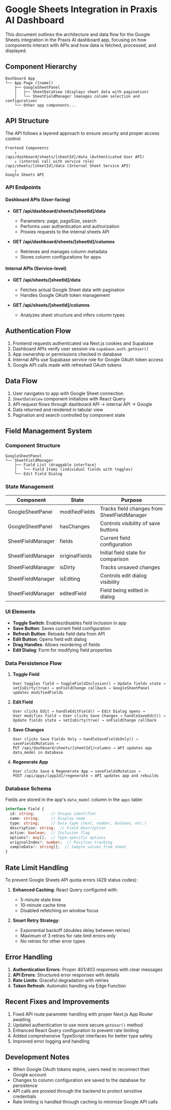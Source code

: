 # Google Sheets Integration in Praxis AI Dashboard

This document outlines the architecture and data flow for the Google Sheets integration in the Praxis AI dashboard app, focusing on how components interact with APIs and how data is fetched, processed, and displayed.

## Component Hierarchy

```
Dashboard App
└── App Page ([name])
    ├── GoogleSheetPanel
    │   ├── SheetDataView (displays sheet data with pagination)
    │   └── SheetFieldManager (manages column selection and configuration)
    └── Other app components...
```

## API Structure

The API follows a layered approach to ensure security and proper access control:

```
Frontend Components
    ↓
/api/dashboard/sheets/[sheetId]/data (Authenticated User API)
    ↓ (internal call with service role)
/api/sheets/[sheetId]/data (Internal Sheet Service API)
    ↓
Google Sheets API
```

### API Endpoints

#### Dashboard APIs (User-facing)

- **GET /api/dashboard/sheets/[sheetId]/data**
  - Parameters: page, pageSize, search
  - Performs user authentication and authorization
  - Proxies requests to the internal sheets API

- **GET /api/dashboard/sheets/[sheetId]/columns**
  - Retrieves and manages column metadata
  - Stores column configurations for apps

#### Internal APIs (Service-level)

- **GET /api/sheets/[sheetId]/data**
  - Fetches actual Google Sheet data with pagination
  - Handles Google OAuth token management
  
- **GET /api/sheets/[sheetId]/columns**
  - Analyzes sheet structure and infers column types

## Authentication Flow

1. Frontend requests authenticated via Next.js cookies and Supabase
2. Dashboard APIs verify user session via `supabase.auth.getUser()`
3. App ownership or permissions checked in database
4. Internal APIs use Supabase service role for Google OAuth token access
5. Google API calls made with refreshed OAuth tokens

## Data Flow

1. User navigates to app with Google Sheet connection
2. `SheetDataView` component initializes with React Query
3. API request flows through dashboard API → internal API → Google
4. Data returned and rendered in tabular view
5. Pagination and search controlled by component state

## Field Management System

### Component Structure

```
GoogleSheetPanel
└── SheetFieldManager
    ├── Field List (draggable interface)
    │   └── Field Items (individual fields with toggles)
    └── Edit Field Dialog
```

### State Management

| Component | State | Purpose |
|-----------|-------|--------|
| GoogleSheetPanel | modifiedFields | Tracks field changes from SheetFieldManager |
| GoogleSheetPanel | hasChanges | Controls visibility of save buttons |
| SheetFieldManager | fields | Current field configuration |
| SheetFieldManager | originalFields | Initial field state for comparison |
| SheetFieldManager | isDirty | Tracks unsaved changes |
| SheetFieldManager | isEditing | Controls edit dialog visibility |
| SheetFieldManager | editedField | Field being edited in dialog |

### UI Elements

- **Toggle Switch**: Enables/disables field inclusion in app
- **Save Button**: Saves current field configuration
- **Refresh Button**: Reloads field data from API
- **Edit Button**: Opens field edit dialog
- **Drag Handles**: Allows reordering of fields
- **Edit Dialog**: Form for modifying field properties

### Data Persistence Flow

1. **Toggle Field**
   ```
   User toggles field → toggleFieldInclusion() → Update fields state → 
   setIsDirty(true) → onFieldChange callback → GoogleSheetPanel updates modifiedFields
   ```

2. **Edit Field**
   ```
   User clicks Edit → handleEditField() → Edit Dialog opens → 
   User modifies field → User clicks Save Changes → handleSaveEdit() → 
   Update fields state → setIsDirty(true) → onFieldChange callback
   ```

3. **Save Changes**
   ```
   User clicks Save Fields Only → handleSaveFieldsOnly() → saveFieldsMutation → 
   PUT /api/dashboard/sheets/[sheetId]/columns → API updates app data_model in database
   ```

4. **Regenerate App**
   ```
   User clicks Save & Regenerate App → saveFieldsMutation → 
   POST /api/apps/[appId]/regenerate → API updates app and rebuilds
   ```

### Database Schema

Fields are stored in the app's `data_model` column in the `apps` table:

```typescript
interface Field {
  id: string;       // Unique identifier
  name: string;     // Display name
  type: string;     // Data type (text, number, boolean, etc.)
  description: string;  // Field description
  active: boolean;  // Inclusion flag
  options?: any[];  // Type-specific options
  originalIndex?: number;  // Position tracking
  sampleData?: string[];  // Sample values from sheet
}
```

## Rate Limit Handling

To prevent Google Sheets API quota errors (429 status codes):

1. **Enhanced Caching**: React Query configured with:
   - 5-minute stale time
   - 10-minute cache time
   - Disabled refetching on window focus

2. **Smart Retry Strategy**:
   - Exponential backoff (doubles delay between retries)
   - Maximum of 3 retries for rate limit errors only
   - No retries for other error types

## Error Handling

1. **Authentication Errors**: Proper 401/403 responses with clear messages
2. **API Errors**: Structured error responses with details
3. **Rate Limits**: Graceful degradation with retries
4. **Token Refresh**: Automatic handling via Edge Function

## Recent Fixes and Improvements

1. Fixed API route parameter handling with proper Next.js App Router awaiting
2. Updated authentication to use more secure `getUser()` method
3. Enhanced React Query configuration to prevent rate limiting
4. Added comprehensive TypeScript interfaces for better type safety
5. Improved error logging and handling

## Development Notes

- When Google OAuth tokens expire, users need to reconnect their Google account
- Changes to column configuration are saved to the database for persistence
- API calls are proxied through the backend to protect sensitive credentials
- Rate limiting is handled through caching to minimize Google API calls